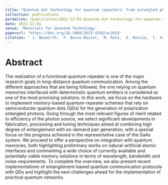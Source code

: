 ```yaml
---
title: "Quantum dot technology for quantum repeaters: from entangled photon generation toward the integration with quantum memories"
collection: publications
permalink: /publication/2021-12-01-Quantum-dot-technology-for-quantum-repeaters-from-entangled-photon-generation-toward-the-integration-with-quantum-memories
date: 2021-12-01
venue: 'Materials for Quantum Technology'
paperurl: 'https://doi.org/10.1088/2633-4356/ac3d14'
citation: ' J. Neuwirth,  F. Basso Basset,  M. Rota,  E. Roccia,  C. Schimpf,  K. Joens,  A. Rastelli,  R. Trotta,  Materials for Quantum Technology 1, 043001 (2021).'
---
```

# Abstract

The realization of a functional quantum repeater is one of the major research goals in long-distance quantum communication. Among the different approaches that are being followed, the one relying on quantum memories interfaced with deterministic quantum emitters is considered as one of the most promising solutions. In this work, we focus on the hardware to implement memory-based quantum-repeater schemes that rely on semiconductor quantum dots (QDs) for the generation of polarization entangled photons. Going through the most relevant figures of merit related to efficiency of the photon source, we select significant developments in fabrication, processing and tuning techniques aimed at combining high degree of entanglement with on-demand pair generation, with a special focus on the progress achieved in the representative case of the GaAs system. We proceed to offer a perspective on integration with quantum memories, both highlighting preliminary works on natural-artificial atomic interfaces and commenting a wide choice of currently available and potentially viable memory solutions in terms of wavelength, bandwidth and noise-requirements. To complete the overview, we also present recent implementations of entanglement-based quantum communication protocols with QDs and highlight the next challenges ahead for the implementation of practical quantum networks.

